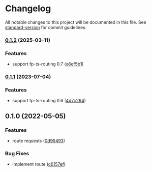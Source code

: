# Changelog

All notable changes to this project will be documented in this file. See [standard-version](https://github.com/conventional-changelog/standard-version) for commit guidelines.

### [0.1.2](https://github.com/thewilkybarkid/hyper-ts-routing/compare/v0.1.1...v0.1.2) (2025-03-11)


### Features

* support fp-ts-routing 0.7 ([e8ef5b1](https://github.com/thewilkybarkid/hyper-ts-routing/commit/e8ef5b19c36fe67921ba94d897e629c155b11233))

### [0.1.1](https://github.com/thewilkybarkid/hyper-ts-routing/compare/v0.1.0...v0.1.1) (2023-07-04)


### Features

* support fp-ts-routing 0.6 ([4d7c294](https://github.com/thewilkybarkid/hyper-ts-routing/commit/4d7c2940edeadce49aa073b27572c8143719f2a5))

## 0.1.0 (2022-05-05)


### Features

* route requests ([0d99493](https://github.com/thewilkybarkid/hyper-ts-routing/commit/0d994935bac4d9d08796bc090d06ff9872d7e427))


### Bug Fixes

* implement route ([c6157ef](https://github.com/thewilkybarkid/hyper-ts-routing/commit/c6157ef86f1563c47662481387ab7a648dfefa81))
